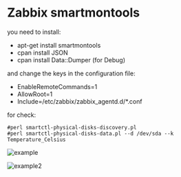 # Zabbix smartmontools
you need to install:
- apt-get install smartmontools
- cpan install JSON
- cpan install Data::Dumper (for Debug)

and change the keys in the configuration file:

- EnableRemoteCommands=1
- AllowRoot=1
- Include=/etc/zabbix/zabbix_agentd.d/*.conf

for check:

```shell
#perl smartctl-physical-disks-discovery.pl
#perl smartctl-physical-disks-data.pl --d /dev/sda --k Temperature_Celsius
```

![example](https://cloud.githubusercontent.com/assets/12140221/23781986/87cfdc8c-0583-11e7-9b0d-7f0981a0bf89.PNG)

![example2](https://cloud.githubusercontent.com/assets/12140221/23782048/0f593a18-0584-11e7-8de9-d05ab711e019.PNG)
